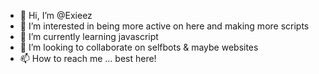 - 👋 Hi, I’m @Exieez
- 👀 I’m interested in being more active on here and making more scripts
- 🌱 I’m currently learning javascript
- 💞️ I’m looking to collaborate on selfbots & maybe websites 
- 📫 How to reach me ...
best here! 
<!---
Exieez/Exieez is a ✨ special ✨ repository because its `README.md` (this file) appears on your GitHub profile.
You can click the Preview link to take a look at your changes.
--->
